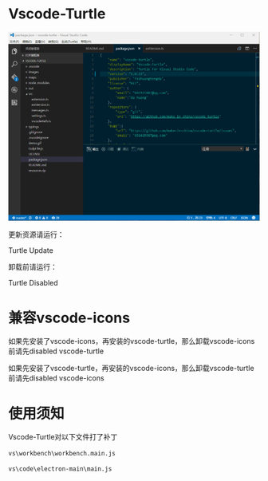 # Vscode-Turtle

<img src="https://raw.githubusercontent.com/make-in-china/vscode-turtle/master/images/demo.gif" >

更新资源请运行：

Turtle Update

卸载前请运行：

Turtle Disabled

# 兼容vscode-icons
如果先安装了vscode-icons，再安装的vscode-turtle，那么卸载vscode-icons前请先disabled vscode-turtle

如果先安装了vscode-turtle，再安装的vscode-icons，那么卸载vscode-turtle前请先disabled vscode-icons

# 使用须知
Vscode-Turtle对以下文件打了补丁

`vs\workbench\workbench.main.js`

`vs\code\electron-main\main.js`
